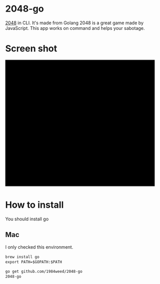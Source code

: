  # 2048-go
 
[2048](http://gabrielecirulli.github.io/2048/) in CLI. It's made from Golang 
2048 is a great game made by JavaScript.
This app works on command and helps your sabotage.

# Screen shot

![screen shot](2048-go.gif)

# How to install

You should install go

## Mac

I only checked this environment.

```
brew install go
export PATH=$GOPATH:$PATH
```

```
go get github.com/1984weed/2048-go
2048-go
```

